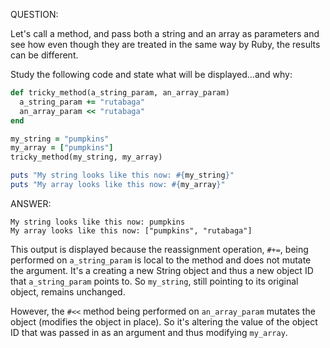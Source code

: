 QUESTION:

Let's call a method, and pass both a string and an array as parameters
and see how even though they are treated in the same way by Ruby, the
results can be different.

Study the following code and state what will be displayed...and why:

```ruby
def tricky_method(a_string_param, an_array_param)
  a_string_param += "rutabaga"
  an_array_param << "rutabaga"
end

my_string = "pumpkins"
my_array = ["pumpkins"]
tricky_method(my_string, my_array)

puts "My string looks like this now: #{my_string}"
puts "My array looks like this now: #{my_array}"
```


ANSWER:

```
My string looks like this now: pumpkins
My array looks like this now: ["pumpkins", "rutabaga"]
```

This output is displayed because the reassignment operation, `#+=`,
being performed on `a_string_param` is local to the method and does
not mutate the argument. It's a creating a new String object and thus
a new object ID that `a_string_param` points to. So `my_string`, still
pointing to its original object, remains unchanged.

However, the `#<<` method being performed on `an_array_param` mutates
the object (modifies the object in place). So it's altering the value
of the object ID that was passed in as an argument and thus modifying
`my_array`.
